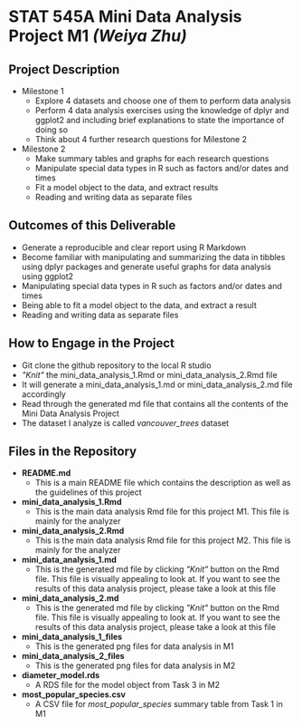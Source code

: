 # STAT 545A Mini Data Analysis Project M1 _(Weiya Zhu)_

## Project Description
 * Milestone 1
   - Explore 4 datasets and choose one of them to perform data analysis
   - Perform 4 data analysis exercises using the knowledge of dplyr and ggplot2 and including brief explanations to state the importance of doing so
   - Think about 4 further research questions for Milestone 2
 * Milestone 2
   - Make summary tables and graphs for each research questions
   - Manipulate special data types in R such as factors and/or dates and times
   - Fit a model object to the data, and extract results
   - Reading and writing data as separate files
   
## Outcomes of this Deliverable
 * Generate a reproducible and clear report using R Markdown
 * Become familiar with manipulating and summarizing the data in tibbles using dplyr packages and generate useful graphs for data analysis using ggplot2
 * Manipulating special data types in R such as factors and/or dates and times
 * Being able to fit a model object to the data, and extract a result
 * Reading and writing data as separate files
    
## How to Engage in the Project
  * Git clone the github repository to the local R studio
  * _"Knit"_ the mini_data_analysis_1.Rmd or mini_data_analysis_2.Rmd file
  * It will generate a mini_data_analysis_1.md or mini_data_analysis_2.md file accordingly
  * Read through the generated md file that contains all the contents of the Mini Data Analysis Project
  * The dataset I analyze is called _vancouver_trees_ dataset
  
## Files in the Repository
  * **README.md**
    - This is a main README file which contains the description as well as the guidelines of this project
  * **mini_data_analysis_1.Rmd**
    - This is the main data analysis Rmd file for this project M1. This file is mainly for the analyzer
  * **mini_data_analysis_2.Rmd**
    - This is the main data analysis Rmd file for this project M2. This file is mainly for the analyzer
  * **mini_data_analysis_1.md**
    - This is the generated md file by clicking _"Knit"_ button on the Rmd file. This file is visually appealing to look at. If you want to see the results of this data analysis project, please take a look at this file
  * **mini_data_analysis_2.md**
    - This is the generated md file by clicking _"Knit"_ button on the Rmd file. This file is visually appealing to look at. If you want to see the results of this data analysis project, please take a look at this file
  * **mini_data_analysis_1_files**
    - This is the generated png files for data analysis in M1
  * **mini_data_analysis_2_files**
    - This is the generated png files for data analysis in M2
  * **diameter_model.rds**
    - A RDS file for the model object from Task 3 in M2
  * **most_popular_species.csv**
    - A CSV file for _most_popular_species_ summary table from Task 1 in M1
